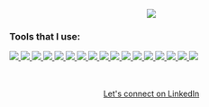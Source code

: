 <p align="center">
    <img src="https://github-profile-summary-cards.vercel.app/api/cards/profile-details?username=ahmadullahmukhlis&theme=monokai">
</p>
<p align="center border-2">
   <h3>Tools that I use:</h3>

<div>
<a href="https://github.com/ahmadullahmukhlis">
 <img  src="https://readme-components.vercel.app/api?component=logo&fill=black&logo=react&animation=spin&svgfill=15d8fe">  
</a>
 <a href="https://github.com/ahmadullahmukhlis">
 <img  src="https://readme-components.vercel.app/api?component=logo&fill=black&logo=redux&animation=spin&svgfill=15d8fe">  
</a>
<a href="https://github.com/ahmadullahmukhlis">
<img  src="https://readme-components.vercel.app/api?component=logo&fill=black&logo=javascript&svgfill=f6df1c">
</a>

<a href="https://github.com/ahmadullahmukhlis">
<img  src="https://readme-components.vercel.app/api?component=logo&fill=black&logo=tailwindcss&svgfill=38bdf8">  
</a>

 <a href="https://github.com/ahmadullahmukhlis">
<img  src="https://readme-components.vercel.app/api?component=logo&fill=black&logo=sass&svgfill=cd6799">
</a>

 <a href="https://github.com/ahmadullahmukhlis">
 <img  src="https://readme-components.vercel.app/api?component=logo&fill=black&logo=bootstrap&svgfill=7e12f9">
</a>

<a href="https://github.com/ahmadullahmukhlis">
<img  src="https://readme-components.vercel.app/api?component=logo&fill=black&logo=css3&svgfill=264ee4">
</a>

 <a href="https://github.com/ahmadullahmukhlis">
<img  src="https://readme-components.vercel.app/api?component=logo&fill=black&logo=html5&svgfill=e34f26">
</a>

<a href="https://github.com/ahmadullahmukhlis">
<img  src="https://readme-components.vercel.app/api?component=logo&fill=black&logo=git&svgfill=f05133">
</a>

<a href="https://github.com/ahmadullahmukhlis">
<img  src="https://readme-components.vercel.app/api?component=logo&fill=black&logo=github">
</a>
<a href="https://github.com/ahmadullahmukhlis">
<img  src="https://readme-components.vercel.app/api?component=logo&fill=black&logo=wordpress&svgfill=21759b">
</a>
<a href="https://github.com/ahmadullahmukhlis">
<img  src="https://readme-components.vercel.app/api?component=logo&fill=black&logo=mysql">
</a>
<a href="https://github.com/ahmadullahmukhlis">
<img  src="https://readme-components.vercel.app/api?component=logo&fill=black&logo=vue.js&svgfill=41b883">
</a>
<a href="https://github.com/ahmadullahmukhlis">
<img  src="https://readme-components.vercel.app/api?component=logo&fill=black&logo=jquery&svgfill=21609b">
</a>
<a href="https://github.com/ahmadullahmukhlis">
<img  src="https://readme-components.vercel.app/api?component=logo&fill=black&logo=php&svgfill=777bb3">
</a>
<a href="https://github.com/ahmadullahmukhlis">
<img  src="https://readme-components.vercel.app/api?component=logo&fill=black&logo=laravel&svgfill=ef3b2d">
</a>
<a href="https://github.com/ahmadullahmukhlis">
<img  src="https://readme-components.vercel.app/api?component=logo&fill=black&logo=figma">
</a>
</div>
<br /><br />

<p align="center"><a class="libutton" href="https://www.linkedin.com/in/ahmad-ullah-mukhlis-3a6962272" target="_blank">Let's connect on LinkedIn</a></p>

</p>

